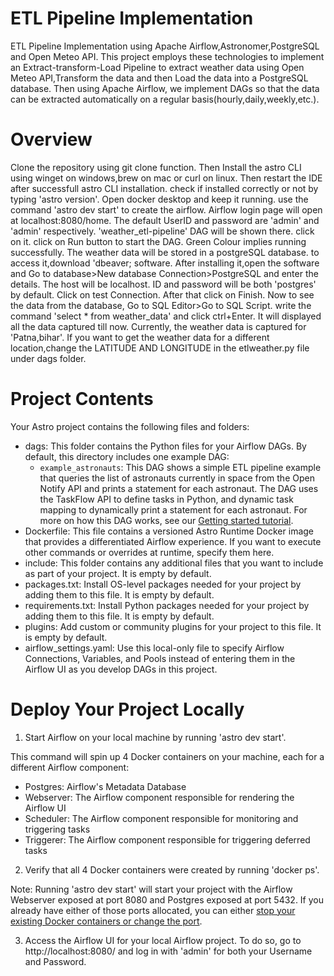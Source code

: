 ETL Pipeline Implementation
===========================

ETL Pipeline Implementation using Apache Airflow,Astronomer,PostgreSQL and Open Meteo API. This project employs these technologies to implement an Extract-transform-Load Pipeline to extract weather data using Open Meteo API,Transform the data and then Load the data into a PostgreSQL database. Then using Apache Airflow, we implement DAGs so that the data can be extracted automatically on a regular basis(hourly,daily,weekly,etc.).

Overview
========

Clone the repository using git clone function. Then Install the astro CLI using winget on windows,brew on mac or curl on linux. Then restart the IDE after successfull astro CLI installation. check if installed correctly or not by typing 'astro version'. Open docker desktop and keep it running. use the command 'astro dev start' to create the airflow. Airflow login page will open at localhost:8080/home. The default UserID and password are 'admin' and 'admin' respectively. 'weather_etl-pipeline' DAG will be shown there. click on it. click on Run button to start the DAG. Green Colour implies running successfully. The weather data will be stored in a postgreSQL database. to access it,download 'dbeaver; software. After installing it,open the software and Go to database>New database Connection>PostgreSQL and enter the details. The host will be localhost. ID and password will be both 'postgres' by default. Click on test Connection. After that click on Finish. Now to see the data from the database, Go to SQL Editor>Go to SQL Script. write the command 'select * from weather_data' and click ctrl+Enter. It will displayed all the data captured till now. Currently, the weather data is captured for 'Patna,bihar'. If you want to get the weather data for a different location,change the LATITUDE AND LONGITUDE in the etlweather.py file under dags folder.

Project Contents
================

Your Astro project contains the following files and folders:

- dags: This folder contains the Python files for your Airflow DAGs. By default, this directory includes one example DAG:
    - `example_astronauts`: This DAG shows a simple ETL pipeline example that queries the list of astronauts currently in space from the Open Notify API and prints a statement for each astronaut. The DAG uses the TaskFlow API to define tasks in Python, and dynamic task mapping to dynamically print a statement for each astronaut. For more on how this DAG works, see our [Getting started tutorial](https://www.astronomer.io/docs/learn/get-started-with-airflow).
- Dockerfile: This file contains a versioned Astro Runtime Docker image that provides a differentiated Airflow experience. If you want to execute other commands or overrides at runtime, specify them here.
- include: This folder contains any additional files that you want to include as part of your project. It is empty by default.
- packages.txt: Install OS-level packages needed for your project by adding them to this file. It is empty by default.
- requirements.txt: Install Python packages needed for your project by adding them to this file. It is empty by default.
- plugins: Add custom or community plugins for your project to this file. It is empty by default.
- airflow_settings.yaml: Use this local-only file to specify Airflow Connections, Variables, and Pools instead of entering them in the Airflow UI as you develop DAGs in this project.

Deploy Your Project Locally
===========================

1. Start Airflow on your local machine by running 'astro dev start'.

This command will spin up 4 Docker containers on your machine, each for a different Airflow component:

- Postgres: Airflow's Metadata Database
- Webserver: The Airflow component responsible for rendering the Airflow UI
- Scheduler: The Airflow component responsible for monitoring and triggering tasks
- Triggerer: The Airflow component responsible for triggering deferred tasks

2. Verify that all 4 Docker containers were created by running 'docker ps'.

Note: Running 'astro dev start' will start your project with the Airflow Webserver exposed at port 8080 and Postgres exposed at port 5432. If you already have either of those ports allocated, you can either [stop your existing Docker containers or change the port](https://www.astronomer.io/docs/astro/cli/troubleshoot-locally#ports-are-not-available-for-my-local-airflow-webserver).

3. Access the Airflow UI for your local Airflow project. To do so, go to http://localhost:8080/ and log in with 'admin' for both your Username and Password.
